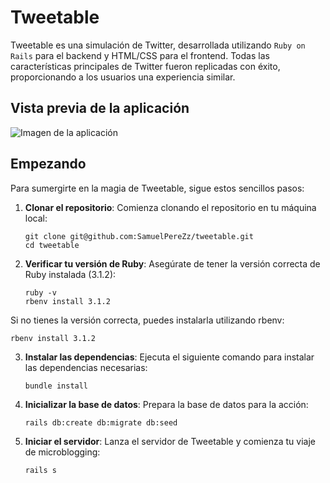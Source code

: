 # Tweetable

Tweetable es una simulación de Twitter, desarrollada utilizando `Ruby on Rails` para el backend y HTML/CSS para el frontend. Todas las características principales de Twitter fueron replicadas con éxito, proporcionando a los usuarios una experiencia similar.

## Vista previa de la aplicación

![Imagen de la aplicación](./images/app-preview.png)

## Empezando

Para sumergirte en la magia de Tweetable, sigue estos sencillos pasos:

1. **Clonar el repositorio**: Comienza clonando el repositorio en tu máquina local:

   ```shell
   git clone git@github.com:SamuelPereZz/tweetable.git
   cd tweetable
   ```


2. **Verificar tu versión de Ruby**: Asegúrate de tener la versión correcta de Ruby instalada (3.1.2):

   ```shell
   ruby -v
   rbenv install 3.1.2
   ```      
Si no tienes la versión correcta, puedes instalarla utilizando rbenv:

   ```shell
   rbenv install 3.1.2
   ```      

3. **Instalar las dependencias**: Ejecuta el siguiente comando para instalar las dependencias necesarias:

   ```shell
   bundle install
   ```

4. **Inicializar la base de datos**: Prepara la base de datos para la acción:

   ```shell
   rails db:create db:migrate db:seed
   ```

5. **Iniciar el servidor**: Lanza el servidor de Tweetable y comienza tu viaje de microblogging:

   ```shell
   rails s
   ```

